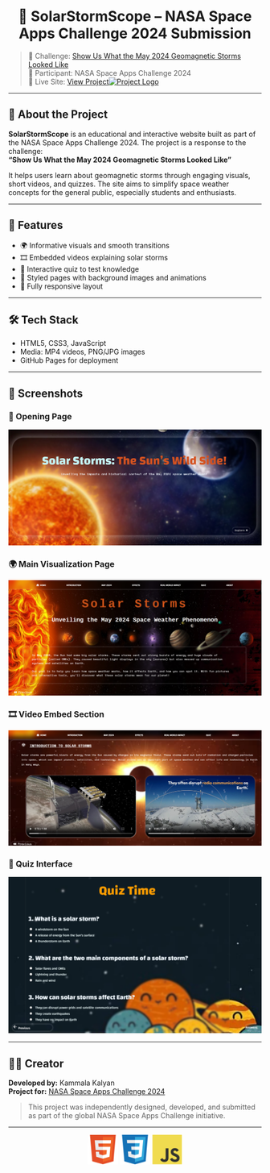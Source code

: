 <h1 align="center">🌌 SolarStormScope – NASA Space Apps Challenge 2024 Submission</h1>

> 📅 Challenge: [Show Us What the May 2024 Geomagnetic Storms Looked Like](https://www.spaceappschallenge.org/nasa-space-apps-2024/challenges/show-us-what-the-may-2024-geomagnetic-storms-looked-like/)  
> 🎯 Participant: NASA Space Apps Challenge 2024  
> 🔗 Live Site: [View Project<img src="https://th.bing.com/th/id/R.3ab61b2566db7a3ea287c84cbe366a83?rik=Lkm%2buIkQWyV%2fxg&riu=http%3a%2f%2fpluspng.com%2fimg-png%2fsun-png-bright-sun-2249.png&ehk=RFiM7TYhJPpGfUBJjrBSqgbayQ%2bQ1B8qv7ZO9WW9Uv8%3d&risl=&pid=ImgRaw&r=0" type="image/png" alt="Project Logo" width="30"/>](https://kammala-kalyan.github.io/NasaSpaceAppChallenge/page1.html)

---

## 📖 About the Project

**SolarStormScope** is an educational and interactive website built as part of the NASA Space Apps Challenge 2024. The project is a response to the challenge:  
**“Show Us What the May 2024 Geomagnetic Storms Looked Like”**

It helps users learn about geomagnetic storms through engaging visuals, short videos, and quizzes. The site aims to simplify space weather concepts for the general public, especially students and enthusiasts.

---

## 🧩 Features

- 🌍 Informative visuals and smooth transitions
- 🎞️ Embedded videos explaining solar storms
- 🧠 Interactive quiz to test knowledge
- 🎨 Styled pages with background images and animations
- 📱 Fully responsive layout

---

## 🛠️ Tech Stack

- HTML5, CSS3, JavaScript
- Media: MP4 videos, PNG/JPG images
- GitHub Pages for deployment

---
## 📸 Screenshots

### 🚀 Opening Page
![Opening Page](https://github.com/kammala-kalyan/SolarStormScope/blob/main/Opening_Page.png
)

### 🌍 Main Visualization Page
![Main Page](https://github.com/kammala-kalyan/SolarStormScope/blob/main/Main_Page.png)

### 🎞️ Video Embed Section
![Videos Page](https://github.com/kammala-kalyan/SolarStormScope/blob/main/videos_page.png)

### 🧠 Quiz Interface
![Quiz Page](https://github.com/kammala-kalyan/SolarStormScope/blob/main/quiz_page.png)

---
## 🙋‍♂️ Creator

**Developed by:** Kammala Kalyan  
**Project for:** [NASA Space Apps Challenge 2024](https://www.spaceappschallenge.org/nasa-space-apps-2024/challenges/show-us-what-the-may-2024-geomagnetic-storms-looked-like/)

> This project was independently designed, developed, and submitted as part of the global NASA Space Apps Challenge initiative.
---
<p align="center">
  <img src="https://raw.githubusercontent.com/devicons/devicon/master/icons/html5/html5-original.svg" alt="HTML5 Logo" width="60"/>
  <img src="https://raw.githubusercontent.com/devicons/devicon/master/icons/css3/css3-original.svg" alt="CSS3 Logo" width="60"/>
  <img src="https://raw.githubusercontent.com/devicons/devicon/master/icons/javascript/javascript-original.svg" alt="JavaScript Logo" width="60"/>
</p>
